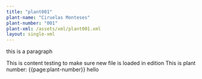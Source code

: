 ```yaml
---
title: "plant001"
plant-name: "Ciruelas Monteses"
plant-number: "001"
plant-xml: /assets/xml/plant001.xml
layout: single-xml
---
```


this is a paragraph

<!-- This is a page
<script>
      var CETEIcean = new CETEI();
      CETEIcean.getHTML5('/assets/xml/plant001.xml', function(data) {
        document.getElementById("TEI").innerHTML = "";
        document.getElementById("TEI").appendChild(data);
        CETEIcean.addStyle(document, data);
      });</script>

<div id="TEI"></div> -->

This is content testing to make sure new file is loaded in edition
This is plant number: {{page:plant-number}} hello

